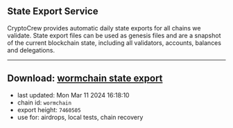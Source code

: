 ## State Export Service
CryptoCrew provides automatic daily state exports for all chains we validate. State export files can be used as genesis files and are a snapshot of the current blockchain state, including all validators, accounts, balances and delegations.

---
**Download: [wormchain state export](https://dl-eu2.ccvalidators.com/SERVICE/wormchain/wormchain_export_7460505.json)**
---

- last updated: Mon Mar 11 2024 16:18:10
- chain id: `wormchain`
- export height: `7460505`
- use for: airdrops, local tests, chain recovery

